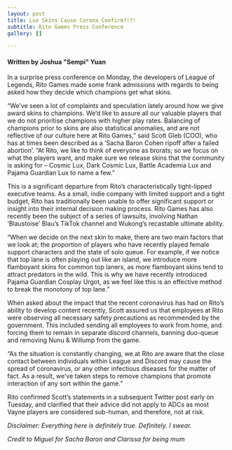```yaml
---
layout: post
title: Lux Skins Cause Corona Confirm?!?!
subtitle: Rito Games Press Conference
gallery: []

---
```

#### Written by Joshua "Sempi" Yuan

In a surprise press conference on Monday, the developers of League of Legends, Rito Games made some frank admissions with regards to being asked how they decide which champions get what skins.

“We’ve seen a lot of complaints and speculation lately around how we give award skins to champions. We’d like to assure all our valuable players that we do not prioritise champions with higher play rates. Balancing of champions prior to skins are also statistical anomalies, and are not reflective of our culture here at Rito Games,” said Scott Gleb (COO), who has at times been described as a ‘Sacha Baron Cohen ripoff after a failed abortion’. “At Rito, we like to think of everyone as brorats; so we focus on what the players want, and make sure we release skins that the community is asking for – Cosmic Lux, Dark Cosmic Lux, Battle Academia Lux and Pajama Guardian Lux to name a few.”

This is a significant departure from Rito’s characteristically tight-lipped executive teams. As a small, indie company with limited support and a tight budget, Rito has traditionally been unable to offer significant support or insight into their internal decision making process. Rito Games has also recently been the subject of a series of lawsuits, involving Nathan ‘Blaustoise’ Blau’s TikTok channel and Wukong’s recastable ultimate ability.

“When we decide on the next skin to make, there are two main factors that we look at; the proportion of players who have recently played female support characters and the state of solo queue. For example, if we notice that top lane is often playing out like an island, we introduce more flamboyant skins for common top laners, as more flamboyant skins tend to attract predators in the wild. This is why we have recently introduced Pajama Guardian Cosplay Urgot, as we feel like this is an effective method to break the monotony of top lane.”

When asked about the impact that the recent coronavirus has had on Rito’s ability to develop content recently, Scott assured us that employees at Rito were observing all necessary safety precautions as recommended by the government. This included sending all employees to work from home, and forcing them to remain in separate discord channels, banning duo-queue and removing Nunu & Willump from the game.

“As the situation is constantly changing, we at Rito are aware that the close contact between individuals within League and Discord may cause the spread of coronavirus, or any other infectious diseases for the matter of fact. As a result, we’ve taken steps to remove champions that promote interaction of any sort within the game.”

Rito confirmed Scott’s statements in a subsequent Twitter post early on Tuesday, and clarified that their advice did not apply to ADCs as most Vayne players are considered sub-human, and therefore, not at risk.

_Disclaimer: Everything here is definitely true. Definitely. I swear._

_Credit to Miguel for Sacha Baron and Clarissa for being mum_